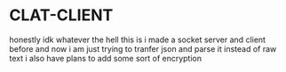 # CLAT-CLIENT

honestly idk whatever the hell this is
i made a socket server and client before and now i am just trying to tranfer json and parse it instead of raw text
i also have plans to add some sort of encryption 
